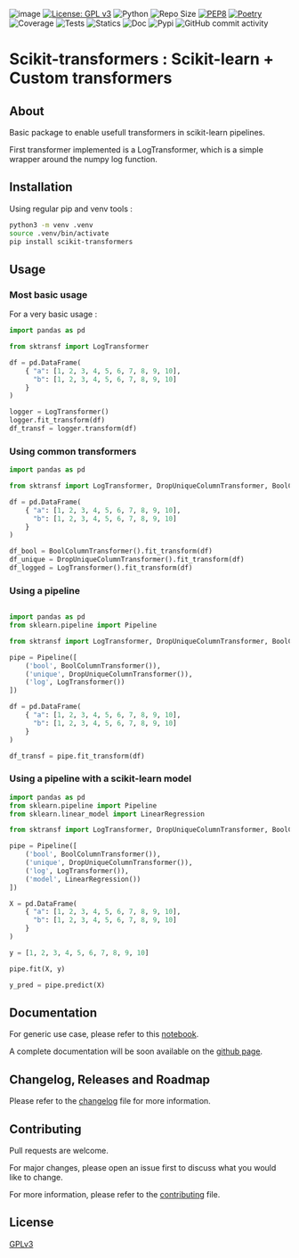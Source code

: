 ![image](https://github.com/AlexandreGazagnes/scikit-transformers/blob/main/docs/assets/img/img.png?raw=true)
[![License: GPL v3](https://img.shields.io/badge/License-GPLv3-blue.svg)](https://www.gnu.org/licenses/gpl-3.0)
![Python](https://img.shields.io/badge/python-3.10.x-green.svg)
![Repo Size](https://img.shields.io/github/repo-size/AlexandreGazagnes/scikit-transformers)
[![PEP8](https://img.shields.io/badge/code%20style-pep8-orange.svg)](https://www.python.org/dev/peps/pep-0008/)
[![Poetry](https://img.shields.io/endpoint?url=https://python-poetry.org/badge/v0.json)](https://python-poetry.org/)
![Coverage](https://github.com/AlexandreGazagnes/scikit-transformers/blob/main/docs/assets/img/cov.svg?raw=true)
![Tests](https://github.com/AlexandreGazagnes/scikit-transformers/actions/workflows/tests.yaml/badge.svg)
![Statics](https://github.com/AlexandreGazagnes/scikit-transformers/actions/workflows/statics.yaml/badge.svg)
![Doc](https://github.com/AlexandreGazagnes/scikit-transformers/actions/workflows/docs.yaml/badge.svg)
![Pypi](https://github.com/AlexandreGazagnes/scikit-transformers/actions/workflows/publish.yaml/badge.svg)
![GitHub commit activity](https://img.shields.io/github/commit-activity/m/AlexandreGazagnes/scikit-transformers)

# Scikit-transformers : Scikit-learn + Custom transformers


## About

Basic package to enable usefull transformers in scikit-learn pipelines.

First transformer implemented is a LogTransformer, which is a simple wrapper around the numpy log function.


## Installation

Using regular pip and venv tools :

```bash
python3 -m venv .venv
source .venv/bin/activate
pip install scikit-transformers
```


## Usage

### Most basic usage

For a very basic usage :
```python
import pandas as pd

from sktransf import LogTransformer

df = pd.DataFrame(
    { "a": [1, 2, 3, 4, 5, 6, 7, 8, 9, 10],
      "b": [1, 2, 3, 4, 5, 6, 7, 8, 9, 10]
    }
)

logger = LogTransformer()
logger.fit_transform(df)
df_transf = logger.transform(df)
```

### Using common transformers

```python
import pandas as pd

from sktransf import LogTransformer, DropUniqueColumnTransformer, BoolColumnTransformer

df = pd.DataFrame(
    { "a": [1, 2, 3, 4, 5, 6, 7, 8, 9, 10],
      "b": [1, 2, 3, 4, 5, 6, 7, 8, 9, 10]
    }
)

df_bool = BoolColumnTransformer().fit_transform(df)
df_unique = DropUniqueColumnTransformer().fit_transform(df)
df_logged = LogTransformer().fit_transform(df)
```

### Using a pipeline

```python

import pandas as pd
from sklearn.pipeline import Pipeline

from sktransf import LogTransformer, DropUniqueColumnTransformer, BoolColumnTransformer

pipe = Pipeline([
    ('bool', BoolColumnTransformer()),
    ('unique', DropUniqueColumnTransformer()),
    ('log', LogTransformer())
])

df = pd.DataFrame(
    { "a": [1, 2, 3, 4, 5, 6, 7, 8, 9, 10],
      "b": [1, 2, 3, 4, 5, 6, 7, 8, 9, 10]
    }
)

df_transf = pipe.fit_transform(df)
```

### Using a pipeline with a scikit-learn model

```python
import pandas as pd
from sklearn.pipeline import Pipeline
from sklearn.linear_model import LinearRegression

from sktransf import LogTransformer, DropUniqueColumnTransformer, BoolColumnTransformer

pipe = Pipeline([
    ('bool', BoolColumnTransformer()),
    ('unique', DropUniqueColumnTransformer()),
    ('log', LogTransformer()),
    ('model', LinearRegression())
])

X = pd.DataFrame(
    { "a": [1, 2, 3, 4, 5, 6, 7, 8, 9, 10],
      "b": [1, 2, 3, 4, 5, 6, 7, 8, 9, 10]
    }
)

y = [1, 2, 3, 4, 5, 6, 7, 8, 9, 10]

pipe.fit(X, y)

y_pred = pipe.predict(X)
```


## Documentation

For generic use case, please refer to this [notebook](https://github.com/AlexandreGazagnes/scikit-transformers/blob/main/docs/notebooks/simple_example.ipynb).

<!-- For more specific use case, please refer to this [notebook](docs/detailed_example.ipynb). -->

<!-- For more detailed information, please refer to the [documentation](https://alexandregazagnes.github.io/scikit-transformers/). -->

A complete documentation will be soon available on the  [github page](https://alexandregazagnes.github.io/scikit-transformers/).


## Changelog, Releases and Roadmap

Please refer to the [changelog](https://alexandregazagnes.github.io/scikit-transformers/CHANGELOG/) file for more information.


## Contributing

Pull requests are welcome.

For major changes, please open an issue first to discuss what you would like to change.

For more information, please refer to the [contributing](https://alexandregazagnes.github.io/scikit-transformers/CONTRIBUTING/) file.


## License

[GPLv3](LICENSE)
